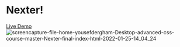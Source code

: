 # Nexter!
<a href="https://yousefdergham.github.io/Nexter/" target="_blacnk">Live Demo</a>
![screencapture-file-home-yousefdergham-Desktop-advanced-css-course-master-Nexter-final-index-html-2022-01-25-14_04_24](https://user-images.githubusercontent.com/79238462/150974245-b72b107b-6e5e-47c5-b7ee-257431de4484.png)
